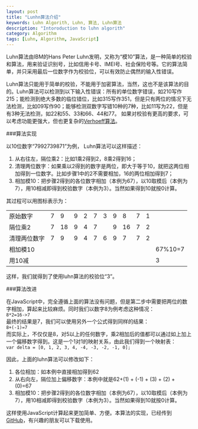 ```yaml
---
layout: post
title: "Lunhn算法介绍"
keywords: Luhn Algorith, Luhn, 算法, Luhn算法
description: "Intoroduction to luhn algorith"
category: Algorithm
tags: [Luhn, Algorithm, JavaScript]
---
```


Luhn算法由IBM的Hans Peter Luhn发明，又称为“模10”算法，是一种简单的校验和算法，用来验证识别号，比如信用卡号、IMEI号、社会保险号等。它的算法简单，并只采用最后一位数字作为校验位，可以有效防止偶然的输入性错误。

Luhn算法只能用于简单的校验，不能用于加密算法，当然，这也不是该算法的目的。Luhn算法可以检测到以下输入性错误：所有的单位数字错误，如210写作215；能检测到绝大多数的临位错位，比如315写作351，但是只有两位的情况下无法检测，比如09写作90；能够检测双数字写错10种的7种，比如11写为22，但是有3种无法检测，如22和55、33和66、44和77。
如果对校验有更高的要求，可以考虑功能更强大，但也更复杂的[Verhoeff算法](http://en.wikipedia.org/wiki/Verhoeff_algorithm)。

###算法实现

以10位数字“7992739871”为例， Luhn算法可以这样描述：

1. 从右往左，隔位乘2：比如1乘2得到2，8乘2得到16；  
2. 清理两位数字：如果乘以2得到的数字是两位，即大于等于10，就把这两位相加得到一位数字。比如步骤1中的2不需要相加，16的两位相加得到7；  
3. 相加模10：把步骤2得到的各位数字相加（本例为67），以10取模后（本例为7），用10相减即得到校验数字（本例为3）。当然如果得到10就按0计算。 

其过程可以用图标表示为：
<table class="large">
	<tbody>
		<tr>
			<td class='header'>原始数字</td><td>7</td><td>9</td><td>9</td><td>2</td><td>7</td><td>3</td><td>9</td><td>8</td><td>7</td><td>1</td><td></td>
		</tr>	
		<tr>
<td class='header'>隔位乘2</td><td>7</td><td>18</td><td>9</td><td>4</td><td>7</td><td></td><td>9	</td><td>16</td><td>7</td><td>2</td><td></td>
		</tr>	
		<tr>
<td class='header'>清理两位数字</td><td>7</td><td>9</td><td>9</td><td>4</td><td>7</td><td>6</td><td>9</td><td>7</td><td>7</td><td>2</td><td></td>
		</tr>	
		<tr>
<td class='header'>相加模10</td><td></td><td></td><td></td><td></td><td></td><td></td><td></td><td></td><td></td><td></td><td>67%10=7</td>
		</tr>	
		<tr>
<td class='header'>用10减</td><td></td><td></td><td></td><td></td><td></td><td></td><td></td><td></td><td></td><td></td><td>3</td>
		</tr>
	</tbody>
</table>

这样，我们就得到了使用luhn算法的校验位“3”。

###算法改进

在JavaScript中，完全遵循上面的算法没有问题，但是第二步中需要把两位的数字相加，算起来比较麻烦。同时我们以数字8为例考虑这种情况：  
`8*2=16->7`  
最终的结果是7，我们可以使用另外一个公式得到同样的结果：  
`8+(-1)=7`  
而实际上，不仅仅是8，对5以上的任何数字，乘2相加后的值都可以通过如上加上一个偏移数字得到。这是一个1对1的映射关系，由此我们得到一个映射表：  
`var delta = [0, 1, 2, 3, 4, -4, -3, -2, -1, 0];`

因此，上面的luhn算法可以修改如下：
1. 各位相加：如本例中直接相加得到62
2. 从右向左，隔位加上偏移数字：本例中就是62+(1) + (-1) + (3) + (2) + (0)=67  
3. 相加模10：把步骤2得到的各位数字相加（本例为67），以10取模后（本例为7），用10相减即得到校验数字（本例为3）。当然如果得到10就按0计算。 

这样使用JavaScript计算起来更加简单、方便。本算法的实现，已经传到[GitHub](https://github.com/aqingsao/luhn-check)，有兴趣的朋友可以下载使用。